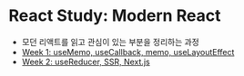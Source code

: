 # React Study: Modern React
- 모던 리액트를 읽고 관심이 있는 부분을 정리하는 과정
- [Week 1: useMemo, useCallback, memo, useLayoutEffect](./week1.md)
- [Week 2: useReducer, SSR, Next.js](./week2.md)

